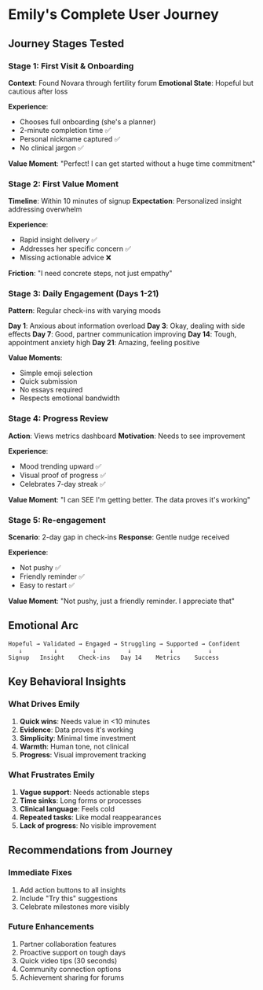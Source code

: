 # Emily's Complete User Journey

## Journey Stages Tested

### Stage 1: First Visit & Onboarding
**Context**: Found Novara through fertility forum
**Emotional State**: Hopeful but cautious after loss

**Experience**:
- Chooses full onboarding (she's a planner)
- 2-minute completion time ✅
- Personal nickname captured ✅
- No clinical jargon ✅

**Value Moment**: "Perfect! I can get started without a huge time commitment"

### Stage 2: First Value Moment
**Timeline**: Within 10 minutes of signup
**Expectation**: Personalized insight addressing overwhelm

**Experience**:
- Rapid insight delivery ✅
- Addresses her specific concern ✅
- Missing actionable advice ❌

**Friction**: "I need concrete steps, not just empathy"

### Stage 3: Daily Engagement (Days 1-21)
**Pattern**: Regular check-ins with varying moods

**Day 1**: Anxious about information overload
**Day 3**: Okay, dealing with side effects
**Day 7**: Good, partner communication improving
**Day 14**: Tough, appointment anxiety high
**Day 21**: Amazing, feeling positive

**Value Moments**:
- Simple emoji selection
- Quick submission
- No essays required
- Respects emotional bandwidth

### Stage 4: Progress Review
**Action**: Views metrics dashboard
**Motivation**: Needs to see improvement

**Experience**:
- Mood trending upward ✅
- Visual proof of progress ✅
- Celebrates 7-day streak ✅

**Value Moment**: "I can SEE I'm getting better. The data proves it's working"

### Stage 5: Re-engagement
**Scenario**: 2-day gap in check-ins
**Response**: Gentle nudge received

**Experience**:
- Not pushy ✅
- Friendly reminder ✅
- Easy to restart ✅

**Value Moment**: "Not pushy, just a friendly reminder. I appreciate that"

## Emotional Arc
```
Hopeful → Validated → Engaged → Struggling → Supported → Confident
   ↓         ↓          ↓         ↓           ↓          ↓
Signup   Insight    Check-ins   Day 14    Metrics    Success
```

## Key Behavioral Insights

### What Drives Emily
1. **Quick wins**: Needs value in <10 minutes
2. **Evidence**: Data proves it's working
3. **Simplicity**: Minimal time investment
4. **Warmth**: Human tone, not clinical
5. **Progress**: Visual improvement tracking

### What Frustrates Emily
1. **Vague support**: Needs actionable steps
2. **Time sinks**: Long forms or processes
3. **Clinical language**: Feels cold
4. **Repeated tasks**: Like modal reappearances
5. **Lack of progress**: No visible improvement

## Recommendations from Journey

### Immediate Fixes
1. Add action buttons to all insights
2. Include "Try this" suggestions
3. Celebrate milestones more visibly

### Future Enhancements
1. Partner collaboration features
2. Proactive support on tough days
3. Quick video tips (30 seconds)
4. Community connection options
5. Achievement sharing for forums